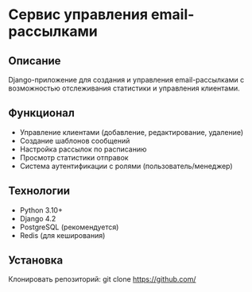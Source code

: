 # Сервис управления email-рассылками

## Описание
Django-приложение для создания и управления email-рассылками с возможностью отслеживания статистики и управления клиентами.

## Функционал
- Управление клиентами (добавление, редактирование, удаление)
- Создание шаблонов сообщений
- Настройка рассылок по расписанию
- Просмотр статистики отправок
- Система аутентификации с ролями (пользователь/менеджер)

## Технологии
- Python 3.10+
- Django 4.2
- PostgreSQL (рекомендуется)
- Redis (для кеширования)

## Установка
Клонировать репозиторий:
git clone https://github.com/
